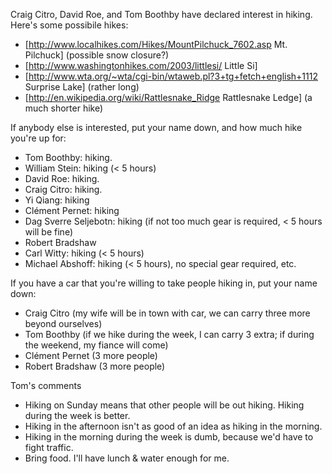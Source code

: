 Craig Citro, David Roe, and Tom Boothby have declared interest in hiking.  Here's some possibile hikes:

 *  [http://www.localhikes.com/Hikes/MountPilchuck_7602.asp  Mt. Pilchuck] (possible snow closure?)
 *  [http://www.washingtonhikes.com/2003/littlesi/  Little Si]
 *  [http://www.wta.org/~wta/cgi-bin/wtaweb.pl?3+tg+fetch+english+1112 Surprise Lake] (rather long)
 *  [http://en.wikipedia.org/wiki/Rattlesnake_Ridge Rattlesnake Ledge] (a much shorter hike)

If anybody else is interested, put your name down, and how much hike you're up for:

 * Tom Boothby: hiking.
 * William Stein: hiking  (< 5 hours)
 * David Roe: hiking.
 * Craig Citro: hiking. 
 * Yi Qiang: hiking 
 * Clément Pernet: hiking
 * Dag Sverre Seljebotn: hiking (if not too much gear is required, < 5 hours will be fine)
 * Robert Bradshaw
 * Carl Witty: hiking  (< 5 hours)
 * Michael Abshoff: hiking  (< 5 hours), no special gear required, etc.


If you have a car that you're willing to take people hiking in, put your name down:

 * Craig Citro (my wife will be in town with car, we can carry three more beyond ourselves)
 * Tom Boothby (if we hike during the week, I can carry 3 extra; if during the weekend, my fiance will come)
 * Clément Pernet (3 more people)
 * Robert Bradshaw (3 more people)


Tom's comments

 * Hiking on Sunday means that other people will be out hiking.  Hiking during the week is better.
 * Hiking in the afternoon isn't as good of an idea as hiking in the morning.
 * Hiking in the morning during the week is dumb, because we'd have to fight traffic.
 * Bring food.  I'll have lunch & water enough for me.
